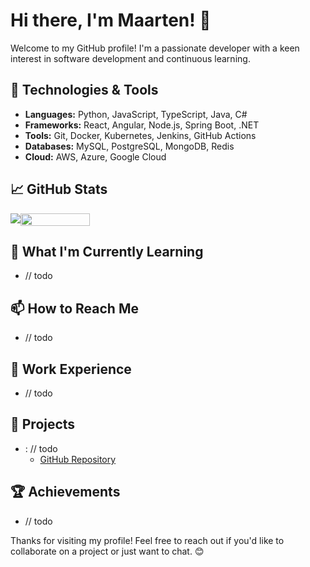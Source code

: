 # Hi there, I'm Maarten! 👋

Welcome to my GitHub profile! I'm a passionate developer with a keen interest in software development and continuous learning.

## 🔧 Technologies & Tools

- **Languages:** Python, JavaScript, TypeScript, Java, C#
- **Frameworks:** React, Angular, Node.js, Spring Boot, .NET
- **Tools:** Git, Docker, Kubernetes, Jenkins, GitHub Actions
- **Databases:** MySQL, PostgreSQL, MongoDB, Redis
- **Cloud:** AWS, Azure, Google Cloud

## 📈 GitHub Stats

<div style="display: flex; flex-direction: row;">
  <img src="https://github-readme-stats.vercel.app/api?username=MaartenGVS&show_icons=true&theme=radical" />
  <img width="47%" src="https://github-readme-stats.vercel.app/api/top-langs/?username=MaartenGVS&layout=compact" />
</div>

## 🌱 What I'm Currently Learning

- // todo

## 📫 How to Reach Me

- // todo 

## 💼 Work Experience

- // todo 

## 📂 Projects

- **<name>**: // todo
  - [GitHub Repository](https://github.com/MaartenGVS/project-alpha)
 

## 🏆 Achievements

- // todo

Thanks for visiting my profile! Feel free to reach out if you'd like to collaborate on a project or just want to chat. 😊
